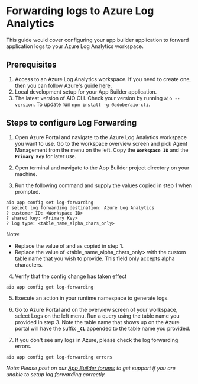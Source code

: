 # Forwarding logs to Azure Log Analytics

This guide would cover configuring your app builder application to forward application logs to your Azure Log Analytics workspace.

## Prerequisites

1. Access to an Azure Log Analytics workspace. If you need to create one, then you can follow Azure's guide [here](https://docs.microsoft.com/en-us/azure/azure-monitor/logs/quick-create-workspace).
2. Local development setup for your App Builder application.
3. The latest version of AIO CLI. Check your version by running `aio --version`. To update run `npm install -g @adobe/aio-cli`.


## Steps to configure Log Forwarding

1. Open Azure Portal and navigate to the Azure Log Analytics workspace you want to use. Go to the workspace overview screen and pick Agent Management from the menu on the left. Copy the **`Workspace ID`** and the **`Primary Key`** for later use.

2. Open terminal and navigate to the App Builder project directory on your machine.

3. Run the following command and supply the values copied in step 1 when prompted.

```
aio app config set log-forwarding
? select log forwarding destination: Azure Log Analytics
? customer ID: <Workspace ID>
? shared key: <Primary Key>
? log type: <table_name_alpha_chars_only>
```

Note:
* Replace the value of <Workspace ID> and <Primary Key> as copied in step 1.
* Replace the value of <table_name_alpha_chars_only> with the custom table name that you wish to provide. This field only accepts alpha characters.

4. Verify that the config change has taken effect 

```
aio app config get log-forwarding
```

5. Execute an action in your runtime namespace to generate logs.

6. Go to Azure Portal and on the overview screen of your workspace, select Logs on the left menu. Run a query using the table name you provided in step 3. Note the table name that shows up on the Azure portal will have the suffix **`_CL`** appended to the table name you provided.

7. If you don't see any logs in Azure, please check the log forwarding errors.
```
aio app config get log-forwarding errors
```

_Note: Please post on our [App Builder forums](https://experienceleaguecommunities.adobe.com/t5/project-firefly/ct-p/project-firefly) to get support if you are unable to setup log forwarding correctly._